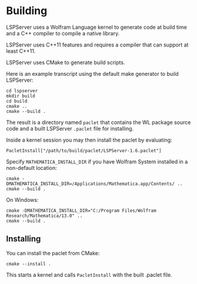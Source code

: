 # Building

LSPServer uses a Wolfram Language kernel to generate code at build time and a C++ compiler to compile a native library.

LSPServer uses C++11 features and requires a compiler that can support at least C++11.

LSPServer uses CMake to generate build scripts.

Here is an example transcript using the default make generator to build LSPServer:
```
cd lspserver
mkdir build
cd build
cmake ..
cmake --build .
```

The result is a directory named `paclet` that contains the WL package source code and a built LSPServer `.paclet` file for installing.

Inside a kernel session you may then install the paclet by evaluating:
```
PacletInstall["/path/to/build/paclet/LSPServer-1.6.paclet"]
```

Specify `MATHEMATICA_INSTALL_DIR` if you have Wolfram System installed in a non-default location:
```
cmake -DMATHEMATICA_INSTALL_DIR=/Applications/Mathematica.app/Contents/ ..
cmake --build .
```

On Windows:
```
cmake -DMATHEMATICA_INSTALL_DIR="C:/Program Files/Wolfram Research/Mathematica/13.0" ..
cmake --build .
```

## Installing

You can install the paclet from CMake:
```
cmake --install .
```

This starts a kernel and calls `PacletInstall` with the built .paclet file.
